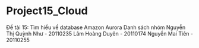 # Project15_Cloud
Đề tài 15: Tìm hiểu về database Amazon Aurora
Danh sách nhóm
Nguyễn Thị Quỳnh Như - 20110235
Lâm Hoàng Duyên - 20110174
Nguyễn Mai Tiên - 20110255
